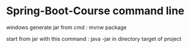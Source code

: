 # Spring-Boot-Course command line

windows generate jar from cmd : mvnw package

start from jar with this command : java -jar 
in directory target of project